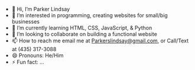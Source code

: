- 👋 Hi, I’m Parker Lindsay
- 👀 I’m interested in programming, creating websites for small/big businesses
- 🌱 I’m currently learning HTML, CSS, JavaScript, & Python
- 💞️ I’m looking to collaborate on building a functional website
- 📫 How to reach me email me at Parkerslindsay@gmail.com, or Call/Text at (435) 317-3088
- 😄 Pronouns: He/Him
- ⚡ Fun fact: ...

<!---
Backpacker747/Backpacker747 is a ✨ special ✨ repository because its `README.md` (this file) appears on your GitHub profile.
You can click the Preview link to take a look at your changes.
--->
